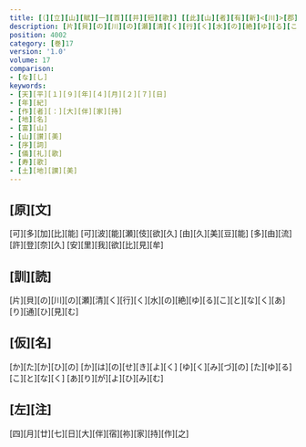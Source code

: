 ```yaml
---
title: [（][立][山][賦][一][首][[并][短][歌]] [[此][山][者][有][新]<[川]>[郡][也]][）]
description: [片][貝][の][川][の][瀬][清][く][行][く][水][の][絶][ゆ][る][こ][と][な][く][あ][り][通][ひ][見][む]
position: 4002
category: [巻]17
version: '1.0'
volume: 17
comparison:
- [な][し]
keywords:
- [天][平][１][９][年][４][月][２][７][日]
- [年][紀]
- [作][者][：][大][伴][家][持]
- [地][名]
- [富][山]
- [山][讃][美]
- [序][詞]
- [儀][礼][歌]
- [寿][歌]
- [土][地][讃][美]
---
```


## [原][文]

[可][多][加][比][能] [可][波][能][瀬][伎][欲][久] [由][久][美][豆][能] [多][由][流][許][登][奈][久] [安][里][我][欲][比][見][牟]

## [訓][読]

[片][貝][の][川][の][瀬][清][く][行][く][水][の][絶][ゆ][る][こ][と][な][く][あ][り][通][ひ][見][む]

## [仮][名]

[か][た][か][ひ][の] [か][は][の][せ][き][よ][く] [ゆ][く][み][づ][の] [た][ゆ][る][こ][と][な][く] [あ][り][が][よ][ひ][み][む]

## [左][注]

[四][月][廿][七][日][大][伴][宿][祢][家][持][作][之]
